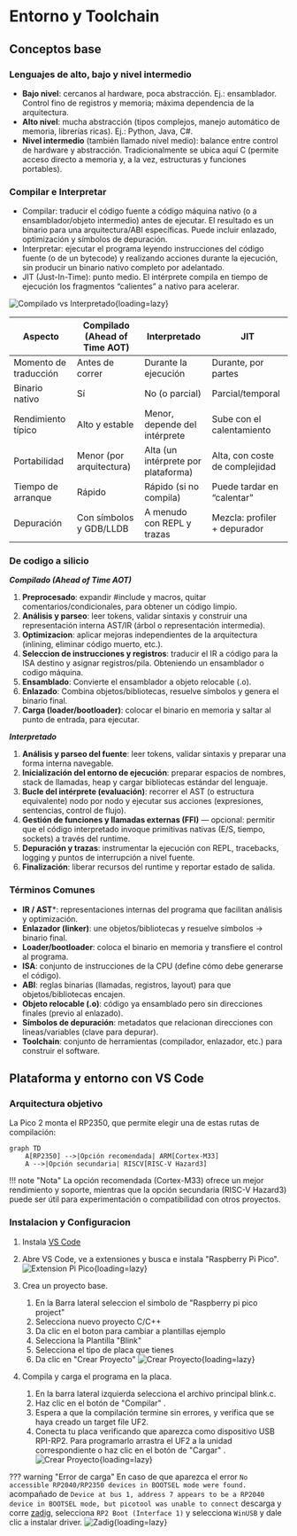 # Entorno y Toolchain

## Conceptos base

### Lenguajes de alto, bajo y nivel intermedio

- **Bajo nivel**: cercanos al hardware, poca abstracción. Ej.: ensamblador. Control fino de registros y memoria; máxima dependencia de la arquitectura.
- **Alto nivel**: mucha abstracción (tipos complejos, manejo automático de memoria, librerías ricas). Ej.: Python, Java, C#.
- **Nivel intermedio** (también llamado nivel medio): balance entre control de hardware y abstracción. Tradicionalmente se ubica aquí C (permite acceso directo a memoria y, a la vez, estructuras y funciones portables).

### Compilar e Interpretar

- Compilar: traducir el código fuente a código máquina nativo (o a ensamblador/objeto intermedio) antes de ejecutar. El resultado es un binario para una arquitectura/ABI específicas. Puede incluir enlazado, optimización y símbolos de depuración.
- Interpretar: ejecutar el programa leyendo instrucciones del código fuente (o de un bytecode) y realizando acciones durante la ejecución, sin producir un binario nativo completo por adelantado.
- JIT (Just-In-Time): punto medio. El intérprete compila en tiempo de ejecución los fragmentos “calientes” a nativo para acelerar.

![Compilado vs Interpretado](../../../images/compilervinterpreter.png){loading=lazy}


| Aspecto               | Compilado (Ahead of Time AOT)          | Interpretado                        | JIT                            |
| --------------------- | ------------------------ | ----------------------------------- | ------------------------------ |
| Momento de traducción | Antes de correr          | Durante la ejecución                | Durante, por partes            |
| Binario nativo        | Sí                       | No (o parcial)                      | Parcial/temporal               |
| Rendimiento típico    | Alto y estable           | Menor, depende del intérprete       | Sube con el calentamiento      |
| Portabilidad          | Menor (por arquitectura) | Alta (un intérprete por plataforma) | Alta, con coste de complejidad |
| Tiempo de arranque    | Rápido                   | Rápido (si no compila)              | Puede tardar en “calentar”     |
| Depuración            | Con símbolos y GDB/LLDB  | A menudo con REPL y trazas          | Mezcla: profiler + depurador   |

### De codigo a silicio

***Compilado (Ahead of Time AOT)***

1. **Preprocesado**: expandir #include y macros, quitar comentarios/condicionales, para obtener un código limpio.
1. **Análisis y parseo**: leer tokens, validar sintaxis y construir una representación interna AST/IR (árbol o representación intermedia).
1. **Optimizacion**: aplicar mejoras independientes de la arquitectura (inlining, eliminar código muerto, etc.).
1. **Seleccion de instrucciones y registros**: traducir el IR a código para la ISA destino y asignar registros/pila. Obteniendo un ensamblador o codigo máquina.
1. **Ensamblado**: Convierte el ensamblador a objeto relocable (.o).
1. **Enlazado**: Combina objetos/bibliotecas, resuelve símbolos y genera el binario final.
1. **Carga (loader/bootloader)**: colocar el binario en memoria y saltar al punto de entrada, para ejecutar.

***Interpretado***

1. **Análisis y parseo del fuente**: leer tokens, validar sintaxis y preparar una forma interna navegable.
2. **Inicialización del entorno de ejecución**: preparar espacios de nombres, stack de llamadas, heap y cargar bibliotecas estándar del lenguaje.
3. **Bucle del intérprete (evaluación)**: recorrer el AST (o estructura equivalente) nodo por nodo y ejecutar sus acciones (expresiones, sentencias, control de flujo).
4. **Gestión de funciones y llamadas externas (FFI)** — opcional: permitir que el código interpretado invoque primitivas nativas (E/S, tiempo, sockets) a través del runtime. 
5. **Depuración y trazas**: instrumentar la ejecución con REPL, tracebacks, logging y puntos de interrupción a nivel fuente.
6. **Finalización**: liberar recursos del runtime y reportar estado de salida. 

### Términos Comunes

- **IR / AST***: representaciones internas del programa que facilitan análisis y optimización.
- **Enlazador (linker)**: une objetos/bibliotecas y resuelve símbolos → binario final.
- **Loader/bootloader**: coloca el binario en memoria y transfiere el control al programa.
- **ISA**: conjunto de instrucciones de la CPU (define cómo debe generarse el código).
- **ABI**: reglas binarias (llamadas, registros, layout) para que objetos/bibliotecas encajen.
- **Objeto relocable (.o)**: código ya ensamblado pero sin direcciones finales (previo al enlazado).
- **Símbolos de depuración**: metadatos que relacionan direcciones con líneas/variables (clave para depurar).
- **Toolchain**: conjunto de herramientas (compilador, enlazador, etc.) para construir el software.

## Plataforma y entorno con VS Code

### Arquitectura objetivo

La Pico 2 monta el RP2350, que permite elegir una de estas rutas de compilación:

```mermaid
graph TD
    A[RP2350] -->|Opción recomendada| ARM[Cortex-M33]
    A -->|Opción secundaria| RISCV[RISC-V Hazard3]
```

!!! note "Nota"
    La opción recomendada (Cortex-M33) ofrece un mejor rendimiento y soporte, mientras que la opción secundaria (RISC-V Hazard3) puede ser útil para experimentación o compatibilidad con otros proyectos.

### Instalacion y Configuracion

1. Instala [VS Code](https://code.visualstudio.com/)

2. Abre VS Code, ve a extensiones y busca e instala "Raspberry Pi Pico".
![Extension Pi Pico](../../../images/picoextension.png){loading=lazy}
3. Crea un proyecto base.
    1. En la Barra lateral seleccion el simbolo de "Raspberry pi pico project"
    2. Selecciona nuevo proyecto C/C++
    3. Da clic en el boton para cambiar a plantillas ejemplo
    4. Selecciona la Plantilla "Blink" 
    5. Selecciona el tipo de placa que tienes
    6. Da clic en "Crear Proyecto"
![Crear Proyecto](../../../images/vscodesteps.png){loading=lazy}
4. Compila y carga el programa en la placa.
    1. En la barra lateral izquierda selecciona el archivo principal blink.c.
    2. Haz clic en el botón de "Compilar" .
    3. Espera a que la compilación termine sin errores, y verifica que se haya creado un target file UF2.
    4. Conecta tu placa verificando que aparezca como dispositivo USB RPI-RP2. Para programarlo arrastra el UF2 a la unidad correspondiente o haz clic en el botón de "Cargar" .
![Crear Proyecto](../../../images/programcompile.png){loading=lazy}

??? warning "Error de carga"
    En caso de que aparezca el error  `No accessible RP2040/RP2350 devices in BOOTSEL mode were found.` acompañado de  `Device at bus 1, address 7 appears to be a RP2040 device in BOOTSEL mode, but picotool was unable to connect` descarga y corre [zadig](https://zadig.akeo.ie/), selecciona `RP2 Boot (Interface 1)` y selecciona `WinUSB` y dale clic a instalar driver.
    ![Zadig](../../../images/zadig.png){loading=lazy}
